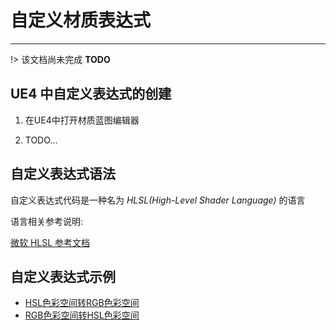 # 自定义材质表达式

---

!> 该文档尚未完成 **TODO**

## UE4 中自定义表达式的创建

1. 在UE4中打开材质蓝图编辑器

2. TODO...

## 自定义表达式语法

自定义表达式代码是一种名为 *HLSL(High-Level Shader Language)* 的语言

语言相关参考说明:

[微软 HLSL 参考文档](https://docs.microsoft.com/zh-cn/windows/win32/direct3dhlsl/dx-graphics-hlsl?redirectedfrom=MSDN)

## 自定义表达式示例

- [HSL色彩空间转RGB色彩空间](/repository/UnrealEngine/HSL色彩空间转RGB色彩空间.md#hsl-色彩空间转-rgb-色彩空间)
- [RGB色彩空间转HSL色彩空间](/repository/UnrealEngine/RGB色彩空间转HSL色彩空间.md#rgb-色彩空间转-hsl-色彩空间)